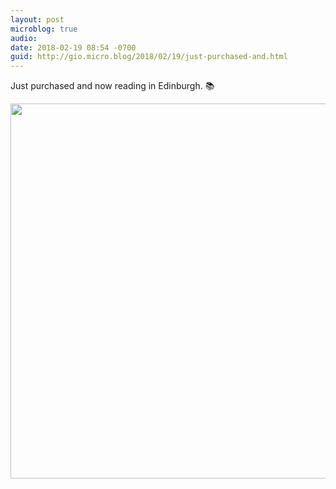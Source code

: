 ```yaml
---
layout: post
microblog: true
audio: 
date: 2018-02-19 08:54 -0700
guid: http://gio.micro.blog/2018/02/19/just-purchased-and.html
---
```

Just purchased and now reading in Edinburgh. 📚

<img src="http://microblog.stevegio.net/uploads/2018/b96d79abc1.jpg" width="600" height="600" />
